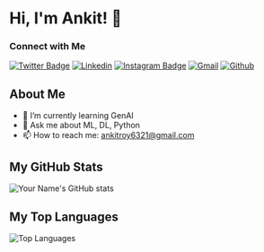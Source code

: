 # Hi, I'm Ankit! 👋

### Connect with Me
[![Twitter Badge](https://img.shields.io/badge/-Twitter-1da1f2?labelColor=1da1f2&logo=twitter&logoColor=white&link=https://twitter.com/indiancamper)](https://twitter.com/indiancamper)
[![Linkedin](https://img.shields.io/badge/-LinkedIn-blue?style=flat&logo=Linkedin&logoColor=white)](https://www.linkedin.com/in/ankitroy22/)
[![Instagram Badge](https://img.shields.io/badge/-Instagram-purple?logo=instagram&logoColor=white&link=https://instagram.com/indiancamper)](https://www.instagram.com/indiancamper)
[![Gmail](https://img.shields.io/badge/-Gmail-c14438?style=flat&logo=Gmail&logoColor=white)](mailto:ankitroy6321@gmail.com)
[![Github](https://img.shields.io/github/followers/ankitroy22?label=Follow&style=social)](https://github.com/ankitroy22)

## About Me

- 🌱 I’m currently learning GenAI
- 💬 Ask me about ML, DL, Python
- 📫 How to reach me: ankitroy6321@gmail.com

## My GitHub Stats

![Your Name's GitHub stats](https://github-readme-stats.vercel.app/api?username=ankitroy22&show_icons=true&theme=radical)

## My Top Languages

![Top Languages](https://github-readme-stats.vercel.app/api/top-langs/?username=ankitroy22&layout=compact&theme=radical)

